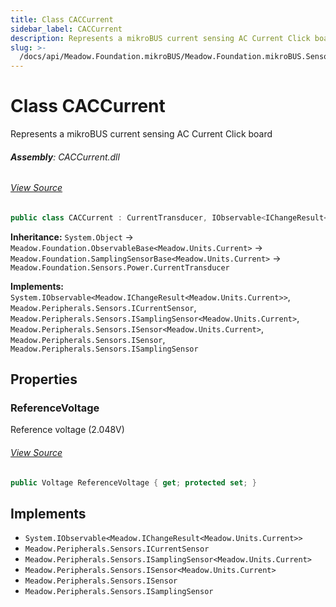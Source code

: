 ```yaml
---
title: Class CACCurrent
sidebar_label: CACCurrent
description: Represents a mikroBUS current sensing AC Current Click board
slug: >-
  /docs/api/Meadow.Foundation.mikroBUS/Meadow.Foundation.mikroBUS.Sensors/CACCurrent
---
```

# Class CACCurrent
Represents a mikroBUS current sensing AC Current Click board

###### **Assembly**: CACCurrent.dll
###### [View Source](https://github.com/WildernessLabs/Meadow.Foundation.mikroBUS.git/blob/develop/Source/CACCurrent/Driver/CACCurrent.cs#L12)
```csharp title="Declaration"
public class CACCurrent : CurrentTransducer, IObservable<IChangeResult<Current>>, ICurrentSensor, ISamplingSensor<Current>, ISensor<Current>, ISensor, ISamplingSensor
```
**Inheritance:** `System.Object` -> `Meadow.Foundation.ObservableBase<Meadow.Units.Current>` -> `Meadow.Foundation.SamplingSensorBase<Meadow.Units.Current>` -> `Meadow.Foundation.Sensors.Power.CurrentTransducer`

**Implements:**  
`System.IObservable<Meadow.IChangeResult<Meadow.Units.Current>>`, `Meadow.Peripherals.Sensors.ICurrentSensor`, `Meadow.Peripherals.Sensors.ISamplingSensor<Meadow.Units.Current>`, `Meadow.Peripherals.Sensors.ISensor<Meadow.Units.Current>`, `Meadow.Peripherals.Sensors.ISensor`, `Meadow.Peripherals.Sensors.ISamplingSensor`

## Properties
### ReferenceVoltage
Reference voltage (2.048V)
###### [View Source](https://github.com/WildernessLabs/Meadow.Foundation.mikroBUS.git/blob/develop/Source/CACCurrent/Driver/CACCurrent.cs#L17)
```csharp title="Declaration"
public Voltage ReferenceVoltage { get; protected set; }
```

## Implements

* `System.IObservable<Meadow.IChangeResult<Meadow.Units.Current>>`
* `Meadow.Peripherals.Sensors.ICurrentSensor`
* `Meadow.Peripherals.Sensors.ISamplingSensor<Meadow.Units.Current>`
* `Meadow.Peripherals.Sensors.ISensor<Meadow.Units.Current>`
* `Meadow.Peripherals.Sensors.ISensor`
* `Meadow.Peripherals.Sensors.ISamplingSensor`
